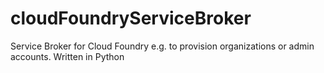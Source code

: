 # cloudFoundryServiceBroker
Service Broker for Cloud Foundry e.g. to provision organizations or admin accounts. Written in Python
